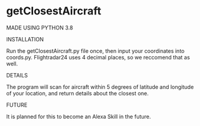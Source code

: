 # getClosestAircraft

MADE USING PYTHON 3.8

INSTALLATION

Run the getClosestAircraft.py file once, then input your coordinates into coords.py. Flightradar24 uses 4 decimal places, so we reccomend that as well.

DETAILS

The program will scan for aircraft within 5 degrees of latitude and longitude of your location, and return details about the closest one.

FUTURE

It is planned for this to become an Alexa Skill in the future.